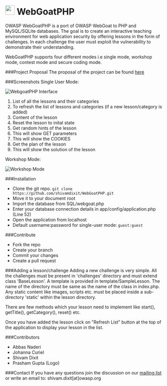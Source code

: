 <img src="https://raw.githubusercontent.com/shivamdixit/WebGoatPHP/master/images/logo.png"  height="30"> WebGoatPHP 
================

OWASP WebGoatPHP is a port of OWASP WebGoat to PHP and MySQL/SQLite databases. The goal is to create an interactive teaching environment for web application security by offering lessons in the form of challenges. In each challenge the user must exploit the vulnerability to demonstrate their understanding.

WebGoatPHP supports four different modes i.e single mode, workshop mode, contest mode and secure coding mode.

###Project Proposal
The proposal of the project can be found [here](http://shivamdixit.com/posts/gsoc-14-webgoatphp-proposal/)

###Screenshots
Single User Mode:

![WebgoatPHP Interface](https://raw.githubusercontent.com/shivamdixit/WebGoatPHP/master/challenges/WebGoatIntro/static/interface.png "WebgoatPHP Interface")

1. List of all the lessons and their categories
2. To refresh the list of lessons and categories (if a new lesson/category is added)
3. Content of the lesson
4. Reset the lesson to inital state
5. Get random hints of the lesson
6. This will show GET parameters
7. This will show the COOKIES
8. Get the plan of the lesson
9. This will show the solution of the lesson

Workshop Mode:

![Workshop Mode](https://raw.githubusercontent.com/shivamdixit/WebGoatPHP/master/images/workshop_dashboard.png "Workshop Mode")

###Installation
* Clone the git repo. `git clone https://github.com/shivamdixit/WebGoatPHP.git`
* Move it to your document root
* Import the database from SQL/webgoat.php
* Enter your database connection details in app/config/application.php (Line 52)
* Open the application from localhost
* Default username:password for single-user mode: `guest:guest`


###Contribute
* Fork the repo
* Create your branch
* Commit your changes
* Create a pull request

###Adding a lesson/challenge
Adding a new challenge is very simple. All the challenges must be present in 'challenges' directory and must extend class 'BaseLesson'. A template is provided in template/SampleLesson. The name of the directory must be same as the name of the class in index.php. Any static content like images, scripts etc. must be placed inside a sub-directory 'static' within the lesson directory.

There are few methods which your lesson need to implement like start(), getTitle(), getCategory(), reset() etc.

Once you have added the lesson click on "Refresh List" button at the top of the application to display your lesson in the list.

###Contributors
* Abbas Naderi
* Johanna Curiel
* Shivam Dixit
* Prasham Gupta (Logo)

###Contact
If you have any questions join the discussion on our [mailing list](https://lists.owasp.org/mailman/listinfo/owasp_webgoatphp) or write an email to: shivam.dixit[at]owasp.org
